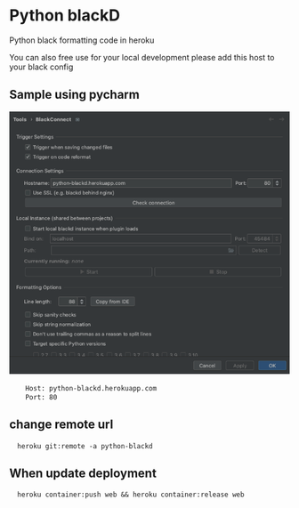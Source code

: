 # Python blackD

Python black formatting code in heroku

You can also free use for your local development
please add this host to your black config

## Sample using pycharm
![alt text](black-example.png)

```shell
    Host: python-blackd.herokuapp.com
    Port: 80
```

## change remote url
```shell
  heroku git:remote -a python-blackd
```

## When update deployment
```shell
  heroku container:push web && heroku container:release web
```